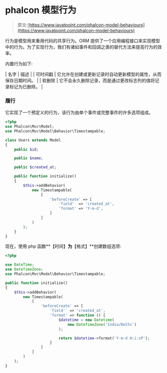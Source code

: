 # phalcon 模型行为

> 原文:[https://www.javatpoint.com/phalcon-model-behaviours](https://www.javatpoint.com/phalcon-model-behaviours)

行为是模型用来重用代码的共享行为。ORM 提供了一个应用编程接口来实现模型中的行为。为了实现行为，我们有诸如事件和回调之类的替代方法来提高行为的效率。

内置行为如下:

| 名字 | 描述 |
| 可时间戳 | 它允许在创建或更新记录时自动更新模型的属性，从而保存日期时间。 |
| 软删除 | 它不会永久删除记录，而是通过更改标志列的值将记录标记为已删除。 |

### 履行

它实现了一个预定义的行为，该行为由单个事件或完整事件的许多选项组成。

```php
<?php
use Phalcon\Mvc\Model;
use Phalcon\Mvc\Model\Behavior\Timestampable;

class Users extends Model
{
    public $id;

    public $name;

    public $created_at;

    public function initialize()
    {
        $this->addBehavior(
            new Timestampable(
                [
                    'beforeCreate' => [
                        'field'  => 'created_at',
                        'format' => 'Y-m-d',
                    ]
                ]
            )
        );
    }
}

```

现在，使用 php 函数**【时间】**为**【格式】**创建数组选项:

```php
<?php

use DateTime;
use DateTimeZone;
use Phalcon\Mvc\Model\Behavior\Timestampable;

public function initialize()
{
    $this->addBehavior(
        new Timestampable(
            [
                'beforeCreate' => [
                    'field'  => 'created_at',
                    'format' => function () {
                        $datetime = new Datetime(
                            new DateTimeZone('India/Delhi')
                        );

                        return $datetime->format('Y-m-d H:i:sP');
                    }
                ]
            ]
        )
    );
}

```